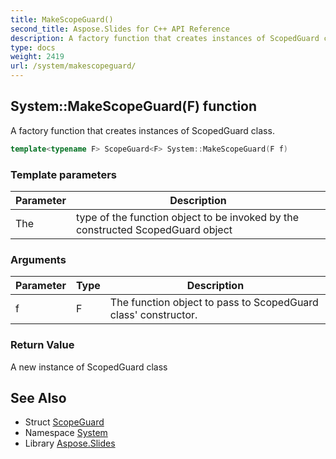 ```yaml
---
title: MakeScopeGuard()
second_title: Aspose.Slides for C++ API Reference
description: A factory function that creates instances of ScopedGuard class.
type: docs
weight: 2419
url: /system/makescopeguard/
---
```

## System::MakeScopeGuard(F) function


A factory function that creates instances of ScopedGuard class.

```cpp
template<typename F> ScopeGuard<F> System::MakeScopeGuard(F f)
```


### Template parameters

| Parameter | Description |
| --- | --- |
| The | type of the function object to be invoked by the constructed ScopedGuard object |

### Arguments

| Parameter | Type | Description |
| --- | --- | --- |
| f | F | The function object to pass to ScopedGuard class' constructor. |

### Return Value

A new instance of ScopedGuard class

## See Also

* Struct [ScopeGuard](../scopeguard/)
* Namespace [System](../)
* Library [Aspose.Slides](../../)